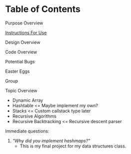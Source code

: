 # Table of Contents

Purpose Overview

[Instructions For Use](language_guide.md)

Design Overview

Code Overview

Potential Bugs

Easter Eggs

Group

Topic Overview
* Dynamic Array
* Hashtable <= Maybe implement my own?
* Stacks <= Custom callstack type later
* Recursive Algorithms
* Recursive Backtracking <= Recursive descent parser

Immediate questions:
1. *"Why did you implement hashmaps?"*
    * This is my final project for my data structures class. 